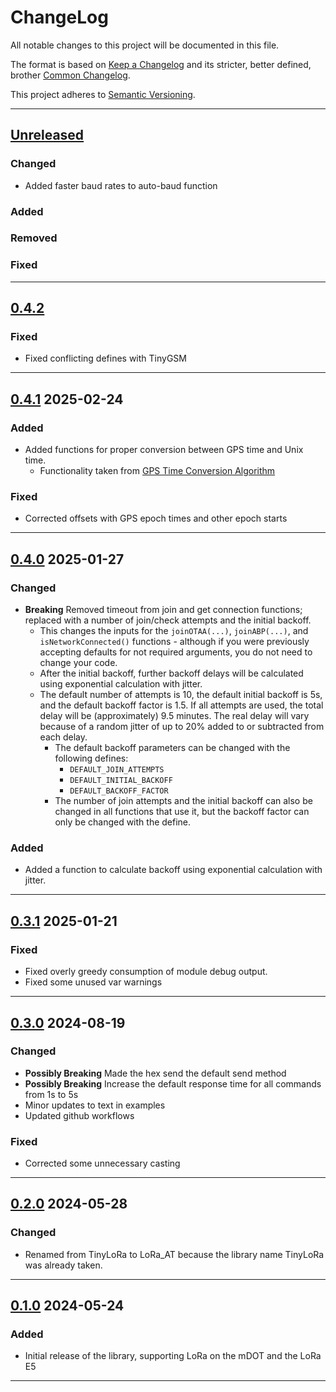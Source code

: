 # ChangeLog

All notable changes to this project will be documented in this file.

The format is based on [Keep a Changelog](https://keepachangelog.com/en/1.0.0/) and its stricter, better defined, brother [Common Changelog](https://common-changelog.org/).

This project adheres to [Semantic Versioning](https://semver.org/spec/v2.0.0.html).

***

## [Unreleased]

### Changed

- Added faster baud rates to auto-baud function

### Added

### Removed

### Fixed

***

## [0.4.2]

### Fixed

- Fixed conflicting defines with TinyGSM

***

## [0.4.1] 2025-02-24

### Added

- Added functions for proper conversion between GPS time and Unix time.
  - Functionality taken from [GPS Time Conversion Algorithm](https://www.andrews.edu/~tzs/timeconv/timealgorithm.html)

### Fixed

- Corrected offsets with GPS epoch times and other epoch starts

***

## [0.4.0] 2025-01-27

### Changed

- **Breaking** Removed timeout from join and get connection functions; replaced with a number of join/check attempts and the initial backoff.
  - This changes the inputs for the `joinOTAA(...)`, `joinABP(...)`, and `isNetworkConnected()` functions - although if you were previously accepting defaults for not required arguments, you do not need to change your code.
  - After the initial backoff, further backoff delays will be calculated using exponential calculation with jitter.
  - The default number of attempts is 10, the default initial backoff is 5s, and the default backoff factor is 1.5. If all attempts are used, the total delay will be (approximately) 9.5 minutes. The real delay will vary because of a random jitter of up to 20% added to or subtracted from each delay.
    - The default backoff parameters can be changed with the following defines:
      - `DEFAULT_JOIN_ATTEMPTS`
      - `DEFAULT_INITIAL_BACKOFF`
      - `DEFAULT_BACKOFF_FACTOR`
    - The number of join attempts and the initial backoff can also be changed in all functions that use it, but the backoff factor can only be changed with the define.

### Added

- Added a function to calculate backoff using exponential calculation with jitter.

***

## [0.3.1] 2025-01-21

### Fixed

- Fixed overly greedy consumption of module debug output.
- Fixed some unused var warnings

***

## [0.3.0] 2024-08-19

### Changed

- **Possibly Breaking** Made the hex send the default send method
- **Possibly Breaking** Increase the default response time for all commands from 1s to 5s
- Minor updates to text in examples
- Updated github workflows

### Fixed

- Corrected some unnecessary casting

***

## [0.2.0] 2024-05-28

### Changed

- Renamed from TinyLoRa to LoRa_AT because the library name TinyLoRa was already taken.

***

## [0.1.0] 2024-05-24

### Added

- Initial release of the library, supporting LoRa on the mDOT and the LoRa E5

***

[Unreleased]: https://github.com/EnviroDIY/LoRa_AT/compare/v0.4.2...HEAD
[0.4.2]: https://github.com/EnviroDIY/LoRa_AT/releases/tag/v0.4.2
[0.4.1]: https://github.com/EnviroDIY/LoRa_AT/releases/tag/v0.4.1
[0.4.0]: https://github.com/EnviroDIY/LoRa_AT/releases/tag/v0.4.0
[0.3.1]: https://github.com/EnviroDIY/LoRa_AT/releases/tag/v0.3.1
[0.3.0]: https://github.com/EnviroDIY/LoRa_AT/releases/tag/v0.3.0
[0.2.0]: https://github.com/EnviroDIY/LoRa_AT/releases/tag/v0.2.0
[0.1.0]: https://github.com/EnviroDIY/LoRa_AT/releases/tag/v0.1.0
